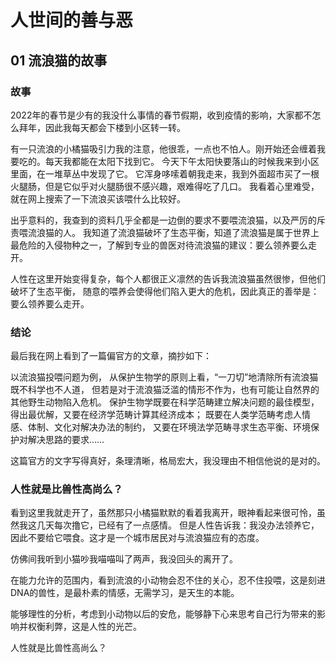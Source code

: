 # 人世间的善与恶
## 01 流浪猫的故事

### 故事
2022年的春节是少有的我没什么事情的春节假期，收到疫情的影响，大家都不怎么拜年，因此我每天都会下楼到小区转一转。

有一只流浪的小橘猫吸引力我的注意，他很乖，一点也不怕人。刚开始还会缠着我要吃的。每天我都能在太阳下找到它。
今天下午太阳快要落山的时候我来到小区里面，在一堆草丛中发现了它。
它浑身哆嗦着朝我走来，我到外面超市买了一根火腿肠，但是它似乎对火腿肠很不感兴趣，艰难得吃了几口。
我看着心里难受，就在网上搜索了一下流浪买该喂什么比较好。

出乎意料的，我查到的资料几乎全都是一边倒的要求不要喂流浪猫，以及严厉的斥责喂流浪猫的人。
我知道了流浪猫破坏了生态平衡，知道了流浪猫是属于世界上最危险的入侵物种之一，了解到专业的兽医对待流浪猫的建议：要么领养要么走开。

人性在这里开始变得复杂，每个人都很正义凛然的告诉我流浪猫虽然很惨，但他们破坏了生态平衡，
随意的喂养会使得他们陷入更大的危机，因此真正的善举是：要么领养要么走开。

### 结论
最后我在网上看到了一篇偏官方的文章，摘抄如下：


以流浪猫投喂问题为例，
从保护生物学的原则上看，“一刀切”地清除所有流浪猫既不科学也不人道，
但若是对于流浪猫泛滥的情形不作为，也有可能让自然界的其他野生动物陷入危机。
保护生物学既要在科学范畴建立解决问题的最佳模型，得出最优解，又要在经济学范畴计算其经济成本；
既要在人类学范畴考虑人情感、体制、文化对解决办法的制约，
又要在环境法学范畴寻求生态平衡、环境保护对解决思路的要求……

这篇官方的文字写得真好，条理清晰，格局宏大，我没理由不相信他说的是对的。

### 人性就是比兽性高尚么？
看到这里我就走开了，虽然那只小橘猫默默的看着我离开，眼神看起来很可怜，虽然我这几天每次撸它，已经有了一点感情。
但是人性告诉我：我没办法领养它，因此不要给它喂食。这才是一个城市居民对与流浪猫应有的态度。

仿佛间我听到小猫吵我喵喵叫了两声，我没回头的离开了。

在能力允许的范围内，看到流浪的小动物会忍不住的关心，忍不住投喂，这是刻进DNA的兽性，是最朴素的情感，无需学习，是天生的本能。

能够理性的分析，考虑到小动物以后的安危，能够静下心来思考自己行为带来的影响并权衡利弊，这是人性的光芒。

人性就是比兽性高尚么？
